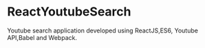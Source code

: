 # ReactYoutubeSearch
Youtube search application developed using ReactJS,ES6, Youtube API,Babel and Webpack.
